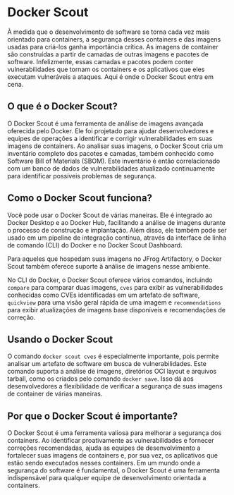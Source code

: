# Docker Scout

À medida que o desenvolvimento de software se torna cada vez mais orientado para containers, a segurança desses containers e das imagens usadas para criá-los ganha importância crítica. As imagens de container são construídas a partir de camadas de outras imagens e pacotes de software. Infelizmente, essas camadas e pacotes podem conter vulnerabilidades que tornam os containers e os aplicativos que eles executam vulneráveis a ataques. Aqui é onde o Docker Scout entra em cena.

## O que é o Docker Scout?

O Docker Scout é uma ferramenta de análise de imagens avançada oferecida pelo Docker. Ele foi projetado para ajudar desenvolvedores e equipes de operações a identificar e corrigir vulnerabilidades em suas imagens de containers. Ao analisar suas imagens, o Docker Scout cria um inventário completo dos pacotes e camadas, também conhecido como Software Bill of Materials (SBOM). Este inventário é então correlacionado com um banco de dados de vulnerabilidades atualizado continuamente para identificar possíveis problemas de segurança.

## Como o Docker Scout funciona?

Você pode usar o Docker Scout de várias maneiras. Ele é integrado ao Docker Desktop e ao Docker Hub, facilitando a análise de imagens durante o processo de construção e implantação. Além disso, ele também pode ser usado em um pipeline de integração contínua, através da interface de linha de comando (CLI) do Docker e no Docker Scout Dashboard.

Para aqueles que hospedam suas imagens no JFrog Artifactory, o Docker Scout também oferece suporte à análise de imagens nesse ambiente.

No CLI do Docker, o Docker Scout oferece vários comandos, incluindo `compare` para comparar duas imagens, `cves` para exibir as vulnerabilidades conhecidas como CVEs identificadas em um artefato de software, `quickview` para uma visão geral rápida de uma imagem e `recommendations` para exibir atualizações de imagens base disponíveis e recomendações de correção.

## Usando o Docker Scout

O comando `docker scout cves` é especialmente importante, pois permite analisar um artefato de software em busca de vulnerabilidades. Este comando suporta a análise de imagens, diretórios OCI layout e arquivos tarball, como os criados pelo comando `docker save`. Isso dá aos desenvolvedores a flexibilidade de verificar a segurança de suas imagens de container de várias maneiras.

## Por que o Docker Scout é importante?

O Docker Scout é uma ferramenta valiosa para melhorar a segurança dos containers. Ao identificar proativamente as vulnerabilidades e fornecer correções recomendadas, ajuda as equipes de desenvolvimento a fortalecer suas imagens de containers e, por sua vez, os aplicativos que estão sendo executados nesses containers. Em um mundo onde a segurança do software é fundamental, o Docker Scout é uma ferramenta indispensável para qualquer equipe de desenvolvimento orientada a containers.
